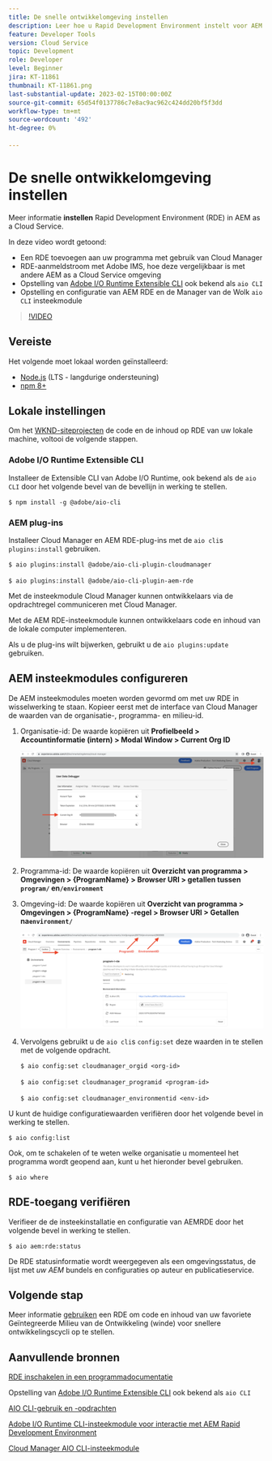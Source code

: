 ```yaml
---
title: De snelle ontwikkelomgeving instellen
description: Leer hoe u Rapid Development Environment instelt voor AEM as a Cloud Service.
feature: Developer Tools
version: Cloud Service
topic: Development
role: Developer
level: Beginner
jira: KT-11861
thumbnail: KT-11861.png
last-substantial-update: 2023-02-15T00:00:00Z
source-git-commit: 65d54f0137786c7e8ac9ac962c424dd20bf5f3dd
workflow-type: tm+mt
source-wordcount: '492'
ht-degree: 0%

---
```



# De snelle ontwikkelomgeving instellen

Meer informatie **instellen** Rapid Development Environment (RDE) in AEM as a Cloud Service.

In deze video wordt getoond:

- Een RDE toevoegen aan uw programma met gebruik van Cloud Manager
- RDE-aanmeldstroom met Adobe IMS, hoe deze vergelijkbaar is met andere AEM as a Cloud Service omgeving
- Opstelling van [Adobe I/O Runtime Extensible CLI](https://developer.adobe.com/runtime/docs/guides/tools/cli_install/) ook bekend als `aio CLI`
- Opstelling en configuratie van AEM RDE en de Manager van de Wolk `aio CLI` insteekmodule

>[!VIDEO](https://video.tv.adobe.com/v/3415490/?quality=12&learn=on)

## Vereiste

Het volgende moet lokaal worden geïnstalleerd:

- [Node.js](https://nodejs.org/en/) (LTS - langdurige ondersteuning)
- [npm 8+](https://docs.npmjs.com/)

## Lokale instellingen

Om het [WKND-siteprojecten](https://github.com/adobe/aem-guides-wknd#aem-wknd-sites-project) de code en de inhoud op RDE van uw lokale machine, voltooi de volgende stappen.

### Adobe I/O Runtime Extensible CLI

Installeer de Extensible CLI van Adobe I/O Runtime, ook bekend als de `aio CLI` door het volgende bevel van de bevellijn in werking te stellen.

```shell
$ npm install -g @adobe/aio-cli
```

### AEM plug-ins

Installeer Cloud Manager en AEM RDE-plug-ins met de `aio cli`s `plugins:install` gebruiken.

```shell
$ aio plugins:install @adobe/aio-cli-plugin-cloudmanager

$ aio plugins:install @adobe/aio-cli-plugin-aem-rde
```

Met de insteekmodule Cloud Manager kunnen ontwikkelaars via de opdrachtregel communiceren met Cloud Manager.

Met de AEM RDE-insteekmodule kunnen ontwikkelaars code en inhoud van de lokale computer implementeren.

Als u de plug-ins wilt bijwerken, gebruikt u de `aio plugins:update` gebruiken.

## AEM insteekmodules configureren

De AEM insteekmodules moeten worden gevormd om met uw RDE in wisselwerking te staan. Kopieer eerst met de interface van Cloud Manager de waarden van de organisatie-, programma- en milieu-id.

1. Organisatie-id: De waarde kopiëren uit **Profielbeeld > Accountinformatie (intern) > Modal Window > Current Org ID**

   ![Organisatie-id](./assets/Org-ID.png)

1. Programma-id: De waarde kopiëren uit **Overzicht van programma > Omgevingen > {ProgramName} > Browser URI > getallen tussen `program/` en`/environment`**

1. Omgeving-id: De waarde kopiëren uit **Overzicht van programma > Omgevingen > {ProgramName} -regel > Browser URI > Getallen na`environment/`**

   ![Programma- en milieu-id](./assets/Program-Environment-Id.png)

1. Vervolgens gebruikt u de `aio cli`s `config:set` deze waarden in te stellen met de volgende opdracht.

   ```shell
   $ aio config:set cloudmanager_orgid <org-id>
   
   $ aio config:set cloudmanager_programid <program-id>
   
   $ aio config:set cloudmanager_environmentid <env-id>
   ```

U kunt de huidige configuratiewaarden verifiëren door het volgende bevel in werking te stellen.

```shell
$ aio config:list
```

Ook, om te schakelen of te weten welke organisatie u momenteel het programma wordt geopend aan, kunt u het hieronder bevel gebruiken.

```shell
$ aio where
```

## RDE-toegang verifiëren

Verifieer de de insteekinstallatie en configuratie van AEMRDE door het volgende bevel in werking te stellen.

```shell
$ aio aem:rde:status
```

De RDE statusinformatie wordt weergegeven als een omgevingsstatus, de lijst met _uw AEM_ bundels en configuraties op auteur en publicatieservice.

## Volgende stap

Meer informatie [gebruiken](./how-to-use.md) een RDE om code en inhoud van uw favoriete Geïntegreerde Milieu van de Ontwikkeling (winde) voor snellere ontwikkelingscycli op te stellen.


## Aanvullende bronnen

[RDE inschakelen in een programmadocumentatie](https://experienceleague.adobe.com/docs/experience-manager-cloud-service/content/implementing/developing/rapid-development-environments.html#enabling-rde-in-a-program)

Opstelling van [Adobe I/O Runtime Extensible CLI](https://developer.adobe.com/runtime/docs/guides/tools/cli_install/) ook bekend als `aio CLI`

[AIO CLI-gebruik en -opdrachten](https://github.com/adobe/aio-cli#usage)

[Adobe I/O Runtime CLI-insteekmodule voor interactie met AEM Rapid Development Environment](https://github.com/adobe/aio-cli-plugin-aem-rde#aio-cli-plugin-aem-rde)

[Cloud Manager AIO CLI-insteekmodule](https://github.com/adobe/aio-cli-plugin-cloudmanager)
